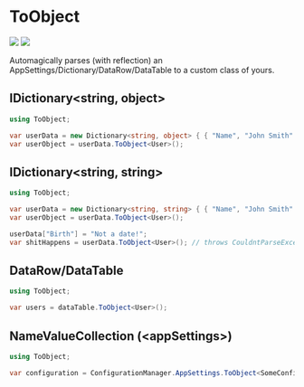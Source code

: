 # ToObject

[![][build-img]][build]
[![][nuget-img]][nuget]

[build]:     https://ci.appveyor.com/project/TallesL/DataTableToObject
[build-img]: https://ci.appveyor.com/api/projects/status/github/tallesl/DataTableToObject

[nuget]:     http://badge.fury.io/nu/DataTableToObject
[nuget-img]: https://badge.fury.io/nu/DataTableToObject.png

Automagically parses (with reflection) an AppSettings/Dictionary/DataRow/DataTable to a custom class of yours.

## IDictionary&lt;string, object&gt;

```cs
using ToObject;

var userData = new Dictionary<string, object> { { "Name", "John Smith" }, { "Birth", new DateTime(1970, 1, 1) } };
var userObject = userData.ToObject<User>();
```

## IDictionary&lt;string, string&gt;

```cs
using ToObject;

var userData = new Dictionary<string, string> { { "Name", "John Smith" }, { "Birth", "1970-01-01" } };
var userObject = userData.ToObject<User>();

userData["Birth"] = "Not a date!";
var shitHappens = userData.ToObject<User>(); // throws CouldntParseException
```

## DataRow/DataTable

```cs
using ToObject;

var users = dataTable.ToObject<User>();
```

## NameValueCollection (&lt;appSettings&gt;)

```cs
using ToObject;

var configuration = ConfigurationManager.AppSettings.ToObject<SomeConfigurationClass>();
```
